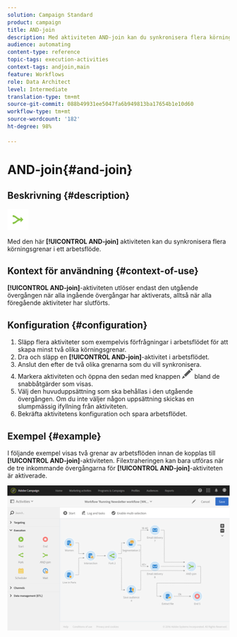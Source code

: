```yaml
---
solution: Campaign Standard
product: campaign
title: AND-join
description: Med aktiviteten AND-join kan du synkronisera flera körningsgrenar i ett arbetsflöde.
audience: automating
content-type: reference
topic-tags: execution-activities
context-tags: andjoin,main
feature: Workflows
role: Data Architect
level: Intermediate
translation-type: tm+mt
source-git-commit: 088b49931ee5047fa6b949813ba17654b1e10d60
workflow-type: tm+mt
source-wordcount: '182'
ht-degree: 98%

---
```



# AND-join{#and-join}

## Beskrivning {#description}

![](assets/and_join.png)

Med den här **[!UICONTROL AND-join]** aktiviteten kan du synkronisera flera körningsgrenar i ett arbetsflöde.

## Kontext för användning {#context-of-use}

**[!UICONTROL AND-join]**-aktiviteten utlöser endast den utgående övergången när alla ingående övergångar har aktiverats, alltså när alla föregående aktiviteter har slutförts.  

## Konfiguration {#configuration}

1. Släpp flera aktiviteter som exempelvis förfrågningar i arbetsflödet för att skapa minst två olika körningsgrenar.
1. Dra och släpp en **[!UICONTROL AND-join]**-aktivitet i arbetsflödet.
1. Anslut den efter de två olika grenarna som du vill synkronisera.
1. Markera aktiviteten och öppna den sedan med knappen ![](assets/edit_darkgrey-24px.png) bland de snabbåtgärder som visas.
1. Välj den huvuduppsättning som ska behållas i den utgående övergången.  Om du inte väljer någon uppsättning skickas en slumpmässig ifyllning från aktiviteten.
1. Bekräfta aktivitetens konfiguration och spara arbetsflödet.

## Exempel {#example}

I följande exempel visas två grenar av arbetsflöden innan de kopplas till **[!UICONTROL AND-join]**-aktiviteten.  Filextraheringen kan bara utföras när de tre inkommande övergångarna för **[!UICONTROL AND-join]**-aktiviteten är aktiverade.

![](assets/wkf_and-join_example.png)

